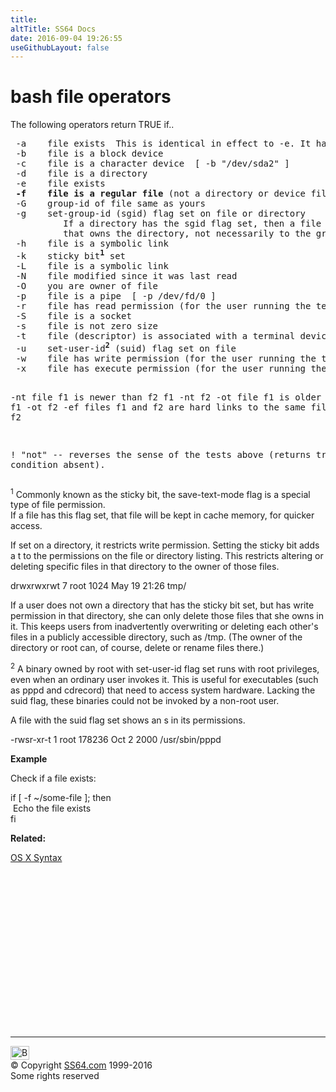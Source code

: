 ```yaml
---
title:
altTitle: SS64 Docs
date: 2016-09-04 19:26:55
useGithubLayout: false
---
```

<!-- #EndLibraryItem --><h1>bash file operators</h1>
<p>The following operators return TRUE if.. </p>
<pre> -a    file exists  This is identical in effect to -e. It has been "deprecated," [1] and its use is discouraged.
 -b    file is a block device
 -c    file is a character device  [ -b "/dev/sda2" ]
 -d    file is a directory
 -e    file exists
<b> -f    file is a regular file</b> (not a directory or device file)
 -G    group-id of file same as yours
 -g    set-group-id (sgid) flag set on file or directory
          If a directory has the sgid flag set, then a file created within that directory belongs to the group
          that owns the directory, not necessarily to the group of the user who created the file.
 -h    file is a symbolic link
 -k    sticky bit<sup><b>1</b></sup> set
 -L    file is a symbolic link
 -N    file modified since it was last read
 -O    you are owner of file
 -p    file is a pipe  [ -p /dev/fd/0 ]
 -r    file has read permission (for the user running the test)
 -S    file is a socket
 -s    file is not zero size
 -t    file (descriptor) is associated with a terminal device.
 -u    set-user-id<b><sup>2</sup></b> (suid) flag set on file
 -w    file has write permission (for the user running the test)
 -x    file has execute permission (for the user running the test)

 -nt   file f1 is newer than f2   f1 -nt f2
 -ot   file f1 is older than f2   f1 -ot f2
 -ef   files f1 and f2 are hard links to the same file   f1 -ef f2
    
 !     "not" -- reverses the sense of the tests above (returns true if condition absent).</pre>
<p> <sup>1</sup> Commonly known as the sticky bit, the save-text-mode flag is a special type of file permission.<br>
If a file has this flag set, that file will be kept in cache memory, for quicker access.</p>
<p> If set on a directory, it restricts write permission.
 Setting the sticky bit adds a<span class="code"> t</span> to the permissions on the file or directory listing.
 This restricts altering or deleting specific files in that directory to the owner of those files.</p>
<p class="code">drwxrwxrwt    7 root         1024 May 19 21:26 tmp/</p>
<p>If a user does not own a directory that has the sticky bit set, but has write permission in that directory,
  she can only delete those files that she owns in it.
This keeps users from inadvertently overwriting or deleting each other's files in a publicly accessible directory, such as /tmp. (The owner of the directory or root can, of course, delete or rename files there.) </p>
<p><sup>2</sup> A binary owned by root with set-user-id flag set runs with root privileges, even when an ordinary user invokes it.
  This is useful for executables (such as pppd and cdrecord) that need to access system hardware. 
Lacking the suid flag, these binaries could not be invoked by a non-root user.</p>
<p>A file with the suid flag set shows an s in its permissions. </p>
<p class="code">-rwsr-xr-t    1 root       178236 Oct  2  2000 /usr/sbin/pppd</p>
<p><b>Example</b></p>
<p> Check if a file exists:</p>
<p><span class="code">if [ -f ~/some-file ]; then<br> 
&nbsp;Echo the file exists <br>
fi</span></p>
<p><b>Related:</b></p>
<p><a href="syntax.html">OS X Syntax</a>
<!-- #BeginLibraryItem "/Library/foot_osx.lbi" --></p><p>
<!-- OSX300 -->
<ins class="adsbygoogle" style="display:inline-block;width:300px;height:250px" data-ad-client="ca-pub-6140977852749469" data-ad-slot="1823340303"></ins>
<script>
(adsbygoogle = window.adsbygoogle || []).push({});
</script></p>
<hr>
<div id="bl" class="footer"><a href="syntax-file-operators.html#"><img src="../images/top.png" width="30" height="22" alt="Back to the Top"></a></div>
<div id="br" class="footer, tagline">© Copyright <a href="http://ss64.com/">SS64.com</a> 1999-2016<br>
Some rights reserved</div><!-- #EndLibraryItem -->
